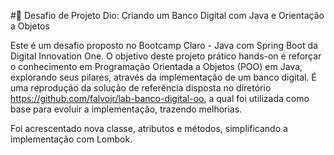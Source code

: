 #🏦 Desafio de Projeto Dio: Criando um Banco Digital com Java e Orientação a Objetos

Este é um desafio proposto no Bootcamp Claro - Java com Spring Boot da Digital Innovation One. O objetivo deste projeto prático hands-on é reforçar o conhecimento em Programação Orientada a Objetos (POO) em Java, explorando seus pilares, através da implementação de um banco digital.
É uma reprodução da solução de referência disposta no diretório https://github.com/falvojr/lab-banco-digital-oo, a qual foi utilizada como base para evoluir a implementação, trazendo melhorias.

Foi acrescentado nova classe, atributos e métodos, simplificando a implementação com Lombok.
